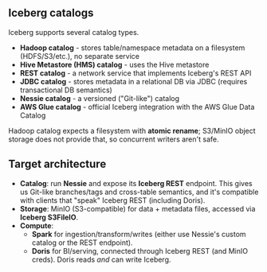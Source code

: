 ## Iceberg catalogs

Iceberg supports several catalog types.
- **Hadoop catalog** - stores table/namespace metadata on a filesystem (HDFS/S3/etc.), no separate service
- **Hive Metastore (HMS) catalog** - uses the Hive metastore
- **REST catalog** - a network service that implements Iceberg's REST API
- **JDBC catalog** - stores metadata in a relational DB via JDBC (requires transactional DB semantics)
- **Nessie catalog** - a versioned ("Git-like") catalog
- **AWS Glue catalog** - official Iceberg integration with the AWS Glue Data Catalog

Hadoop catalog expects a filesystem with **atomic rename**; S3/MinIO object storage does not provide
that, so concurrent writers aren't safe.


## Target architecture

- **Catalog**: run **Nessie** and expose its **Iceberg REST** endpoint. This gives us Git-like
branches/tags and cross-table semantics, and it's compatible with clients that "speak" Iceberg REST
(including Doris).
- **Storage**: MinIO (S3-compatible) for data + metadata files, accessed via **Iceberg S3FileIO**.
- **Compute**:
    - **Spark** for ingestion/transform/writes (either use Nessie's custom catalog or the REST endpoint).
    - **Doris** for BI/serving, connected through Iceberg REST (and MinIO creds). Doris reads *and*
      can write Iceberg.
